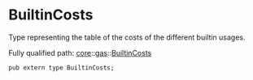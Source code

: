 # BuiltinCosts

Type representing the table of the costs of the different builtin usages.

Fully qualified path: [core](./core.md)::[gas](./core-gas.md)::[BuiltinCosts](./core-gas-BuiltinCosts.md)

<pre><code class="language-cairo">pub extern type BuiltinCosts;</code></pre>

